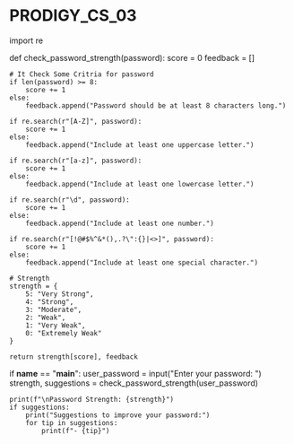 # PRODIGY_CS_03

import re

def check_password_strength(password):
    score = 0
    feedback = []

    # It Check Some Critria for password
    if len(password) >= 8:
        score += 1
    else:
        feedback.append("Password should be at least 8 characters long.")

    if re.search(r"[A-Z]", password):
        score += 1
    else:
        feedback.append("Include at least one uppercase letter.")

    if re.search(r"[a-z]", password):
        score += 1
    else:
        feedback.append("Include at least one lowercase letter.")

    if re.search(r"\d", password):
        score += 1
    else:
        feedback.append("Include at least one number.")

    if re.search(r"[!@#$%^&*(),.?\":{}|<>]", password):
        score += 1
    else:
        feedback.append("Include at least one special character.")

    # Strength
    strength = {
        5: "Very Strong",
        4: "Strong",
        3: "Moderate",
        2: "Weak",
        1: "Very Weak",
        0: "Extremely Weak"
    }

    return strength[score], feedback



if __name__ == "__main__":
    user_password = input("Enter your password: ")
    strength, suggestions = check_password_strength(user_password)

    print(f"\nPassword Strength: {strength}")
    if suggestions:
        print("Suggestions to improve your password:")
        for tip in suggestions:
            print(f"- {tip}")
